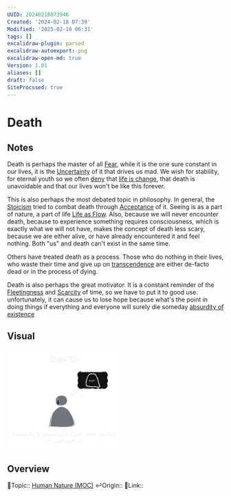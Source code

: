 ```yaml
---
UUID: 20240218073946
Created: '2024-02-18 07:39'
Modified: '2025-02-18 06:31'
tags: []
excalidraw-plugin: parsed
excalidraw-autoexport: png
excalidraw-open-md: true
Version: 1.01
aliases: []
draft: false
SiteProcssed: true
---
```


# Death

## Notes

Death is perhaps the master of all [Fear](/notes/fear.md), while it is the one sure constant in our lives, it is the [Uncertainty](/notes/uncertainty.md) of it that drives us mad. We wish for stability, for eternal youth so we often [deny](/notes/denial.md) that [life is change](/notes/life-is-change.md), that death is unavoidable and that our lives won't be like this forever.

This is also perhaps the most debated topic in philosophy. In general, the [Stoicism](/notes/stoicism.md) tried to combat death through [Acceptance](/notes/acceptance.md) of it. Seeing is as a part of nature, a part of life [Life as Flow](/notes/life-as-flow.md). Also, because we will never encounter death, because to experience something requires consciousness, which is exactly what we will not have, makes the concept of death less scary, because we are either alive, or have already encountered it and feel nothing. Both "us" and death can't exist in the same time.

Others have treated death as a process. Those who do nothing in their lives, who waste their time and give up on [transcendence](/notes/transcendence.md) are either de-facto dead or in the process of dying.

Death is also perhaps the great motivator. It is a constant reminder of the [Fleetingness](/notes/fleetingness.md) and [Scarcity](/notes/scarcity.md) of time, so we have to put it to good use. unfortunately, it can cause us to lose hope because what's the point in doing things if everything and everyone will surely die someday [absurdity of existence](/notes/absurdity-of-existence.md)

## Visual

![Death.webp](/notes/death.webp)

## Overview
🔼Topic:: [Human Nature (MOC)](/mocs/human-nature-moc.md)
↩️Origin::
🔗Link::

